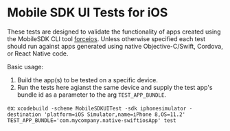 #  Mobile SDK UI Tests for iOS

These tests are designed to validate the functionality of apps created using the MobileSDK CLI tool [forceios](https://www.npmjs.com/package/forceios).  Unless otherwise specified each test should run against apps generated using native Objective-C/Swift, Cordova, or React Native code.

Basic usage:
1.  Build the app(s) to be tested on a specific device.
2.  Run the tests here agianst the same device and supply the test app's bundle id as a parameter to the arg `TEST_APP_BUNDLE`.

ex:  `xcodebuild -scheme MobileSDKUITest -sdk iphonesimulator -destination 'platform=iOS Simulator,name=iPhone 8,OS=11.2' TEST_APP_BUNDLE='com.mycompany.native-swiftiosApp' test`
